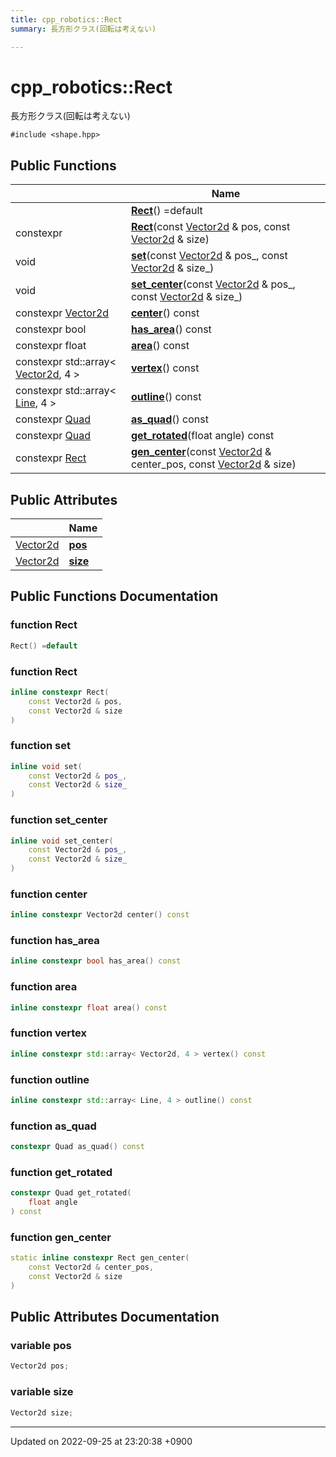 ```yaml
---
title: cpp_robotics::Rect
summary: 長方形クラス(回転は考えない) 

---
```


# cpp_robotics::Rect



長方形クラス(回転は考えない) 


`#include <shape.hpp>`

## Public Functions

|                | Name           |
| -------------- | -------------- |
| | **[Rect](/cpp_robotics/doxybook/Classes/structcpp__robotics_1_1Rect/#function-rect)**() =default |
| constexpr | **[Rect](/cpp_robotics/doxybook/Classes/structcpp__robotics_1_1Rect/#function-rect)**(const [Vector2d](/cpp_robotics/doxybook/Namespaces/namespacecpp__robotics/#using-vector2d) & pos, const [Vector2d](/cpp_robotics/doxybook/Namespaces/namespacecpp__robotics/#using-vector2d) & size) |
| void | **[set](/cpp_robotics/doxybook/Classes/structcpp__robotics_1_1Rect/#function-set)**(const [Vector2d](/cpp_robotics/doxybook/Namespaces/namespacecpp__robotics/#using-vector2d) & pos_, const [Vector2d](/cpp_robotics/doxybook/Namespaces/namespacecpp__robotics/#using-vector2d) & size_) |
| void | **[set_center](/cpp_robotics/doxybook/Classes/structcpp__robotics_1_1Rect/#function-set-center)**(const [Vector2d](/cpp_robotics/doxybook/Namespaces/namespacecpp__robotics/#using-vector2d) & pos_, const [Vector2d](/cpp_robotics/doxybook/Namespaces/namespacecpp__robotics/#using-vector2d) & size_) |
| constexpr [Vector2d](/cpp_robotics/doxybook/Namespaces/namespacecpp__robotics/#using-vector2d) | **[center](/cpp_robotics/doxybook/Classes/structcpp__robotics_1_1Rect/#function-center)**() const |
| constexpr bool | **[has_area](/cpp_robotics/doxybook/Classes/structcpp__robotics_1_1Rect/#function-has-area)**() const |
| constexpr float | **[area](/cpp_robotics/doxybook/Classes/structcpp__robotics_1_1Rect/#function-area)**() const |
| constexpr std::array< [Vector2d](/cpp_robotics/doxybook/Namespaces/namespacecpp__robotics/#using-vector2d), 4 > | **[vertex](/cpp_robotics/doxybook/Classes/structcpp__robotics_1_1Rect/#function-vertex)**() const |
| constexpr std::array< [Line](/cpp_robotics/doxybook/Classes/structcpp__robotics_1_1Line/), 4 > | **[outline](/cpp_robotics/doxybook/Classes/structcpp__robotics_1_1Rect/#function-outline)**() const |
| constexpr [Quad](/cpp_robotics/doxybook/Classes/structcpp__robotics_1_1Quad/) | **[as_quad](/cpp_robotics/doxybook/Classes/structcpp__robotics_1_1Rect/#function-as-quad)**() const |
| constexpr [Quad](/cpp_robotics/doxybook/Classes/structcpp__robotics_1_1Quad/) | **[get_rotated](/cpp_robotics/doxybook/Classes/structcpp__robotics_1_1Rect/#function-get-rotated)**(float angle) const |
| constexpr [Rect](/cpp_robotics/doxybook/Classes/structcpp__robotics_1_1Rect/) | **[gen_center](/cpp_robotics/doxybook/Classes/structcpp__robotics_1_1Rect/#function-gen-center)**(const [Vector2d](/cpp_robotics/doxybook/Namespaces/namespacecpp__robotics/#using-vector2d) & center_pos, const [Vector2d](/cpp_robotics/doxybook/Namespaces/namespacecpp__robotics/#using-vector2d) & size) |

## Public Attributes

|                | Name           |
| -------------- | -------------- |
| [Vector2d](/cpp_robotics/doxybook/Namespaces/namespacecpp__robotics/#using-vector2d) | **[pos](/cpp_robotics/doxybook/Classes/structcpp__robotics_1_1Rect/#variable-pos)**  |
| [Vector2d](/cpp_robotics/doxybook/Namespaces/namespacecpp__robotics/#using-vector2d) | **[size](/cpp_robotics/doxybook/Classes/structcpp__robotics_1_1Rect/#variable-size)**  |

## Public Functions Documentation

### function Rect

```cpp
Rect() =default
```


### function Rect

```cpp
inline constexpr Rect(
    const Vector2d & pos,
    const Vector2d & size
)
```


### function set

```cpp
inline void set(
    const Vector2d & pos_,
    const Vector2d & size_
)
```


### function set_center

```cpp
inline void set_center(
    const Vector2d & pos_,
    const Vector2d & size_
)
```


### function center

```cpp
inline constexpr Vector2d center() const
```


### function has_area

```cpp
inline constexpr bool has_area() const
```


### function area

```cpp
inline constexpr float area() const
```


### function vertex

```cpp
inline constexpr std::array< Vector2d, 4 > vertex() const
```


### function outline

```cpp
inline constexpr std::array< Line, 4 > outline() const
```


### function as_quad

```cpp
constexpr Quad as_quad() const
```


### function get_rotated

```cpp
constexpr Quad get_rotated(
    float angle
) const
```


### function gen_center

```cpp
static inline constexpr Rect gen_center(
    const Vector2d & center_pos,
    const Vector2d & size
)
```


## Public Attributes Documentation

### variable pos

```cpp
Vector2d pos;
```


### variable size

```cpp
Vector2d size;
```


-------------------------------

Updated on 2022-09-25 at 23:20:38 +0900